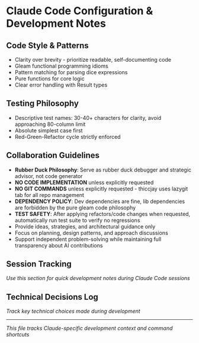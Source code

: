# Claude Code Configuration & Development Notes

## Code Style & Patterns
- Clarity over brevity - prioritize readable, self-documenting code
- Gleam functional programming idioms
- Pattern matching for parsing dice expressions
- Pure functions for core logic
- Clear error handling with Result types

## Testing Philosophy
- Descriptive test names: 30-40+ characters for clarity, avoid approaching 80-column limit
- Absolute simplest case first
- Red-Green-Refactor cycle strictly enforced

## Collaboration Guidelines
- **Rubber Duck Philosophy**: Serve as rubber duck debugger and strategic advisor, not code generator
- **NO CODE IMPLEMENTATION** unless explicitly requested
- **NO GIT COMMANDS** unless explicitly requested - thiccjay uses lazygit tab for all repo management
- **DEPENDENCY POLICY**: Dev dependencies are fine, lib dependencies are forbidden by the pure gleam code philosophy
- **TEST SAFETY**: After applying refactors/code changes when requested, automatically run test suite to verify no regressions
- Provide ideas, strategies, and architectural guidance only
- Focus on planning, design patterns, and approach discussions
- Support independent problem-solving while maintaining full transparency about AI contributions

## Session Tracking
*Use this section for quick development notes during Claude Code sessions*

## Technical Decisions Log
*Track key technical choices made during development*

---
*This file tracks Claude-specific development context and command shortcuts*
